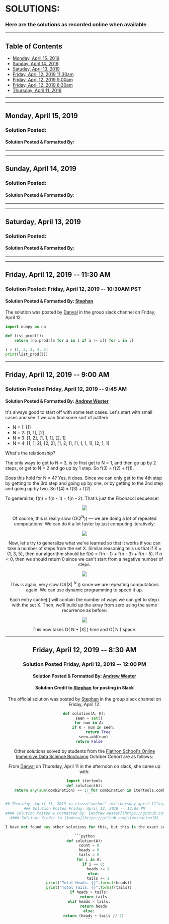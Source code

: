 # SOLUTIONS:
### Here are the solutions as recorded online when available
---

## Table of Contents  
- [Monday, April 15, 2019](#monday-april-15)
- [Sunday, April 14, 2019](#sunday-april-14)
- [Satuday, April 13, 2019](#saturday-april-13)
- [Friday, April 12, 2019 11:30am](#friday-april-12-3)
- [Friday, April 12, 2019 9:00am](#friday-april-12-2)
- [Friday, April 12, 2019 8:30am](#friday-april-12-1)
- [Thursday, April 11, 2019](#thursday-april-11)

---
---

## Monday, April 15, 2019 <a class="anchor" id="monday-april-15"></a>
### Solution Posted:
#### Solution Posted & Formatted By:

---
---

## Sunday, April 14, 2019 <a class="anchor" id="sunday-april-14"></a>
### Solution Posted:
#### Solution Posted & Formatted By:

---
---

## Saturday, April 13, 2019 <a class="anchor" id="saturday-april-13"></a>
### Solution Posted:
#### Solution Posted & Formatted By:

---
---

## Friday, April 12, 2019 -- 11:30 AM <a class="anchor" id="friday-april-12-3"></a>
### Solution Posted: Friday, April 12, 2019 -- 10:30AM PST
#### Solution Posted & Formatted By: [Stephan](https://github.com/osterburg)

The solution was posted by [Danyal](https://github.com/DanyalAndriano) in the group slack channel on Friday, April 12. 


```python
import numpy as np

def list_prod(l):
    return [np.prod([a for a in l if a != i]) for i in l]

l = [1, 2, 3, 4, 5]
print(list_prod(l))
```

---

## Friday, April 12, 2019 -- 9:00 AM <a class="anchor" id="friday-april-12-2"></a>
### Solution Posted Friday, April 12, 2019 -- 9:45 AM
#### Solution Posted & Formatted By: [Andrew Wester](https://github.com/steeznation16)

It's always good to start off with some test cases. Let's start with small cases and see if we can find some sort of pattern.

* N = 1: [1]
* N = 2: [1, 1], [2]
* N = 3: [1, 2], [1, 1, 1], [2, 1]
* N = 4: [1, 1, 2], [2, 2], [1, 2, 1], [1, 1, 1, 1], [2, 1, 1]

What's the relationship?

The only ways to get to N = 3, is to first get to N = 1, and then go up by 2 steps, or get to N = 2 and go up by 1 step. So f(3) = f(2) + f(1).

Does this hold for N = 4? Yes, it does. Since we can only get to the 4th step by getting to the 3rd step and going up by one, or by getting to the 2nd step and going up by two. So f(4) = f(3) + f(2).

To generalize, f(n) = f(n - 1) + f(n - 2). That's just the Fibonacci sequence!

<center><img src='Solutions_IMG/Solution 1 - Pic 1.png'>

Of course, this is really slow (O(2<sup>N</sup>)) — we are doing a lot of repeated computations! We can do it a lot faster by just computing iteratively:

<center><img src='Solutions_IMG/Solution 1 - Pic 2.png'>

Now, let's try to generalize what we've learned so that it works if you can take a number of steps from the set X. Similar reasoning tells us that if X = {1, 3, 5}, then our algorithm should be f(n) = f(n - 1) + f(n - 3) + f(n - 5). If n < 0, then we should return 0 since we can't start from a negative number of steps.

<center><img src='Solutions_IMG/Solution 1 - Pic 3.png'>

This is again, very slow (O(|X| <sup> N </sup>)) since we are repeating computations again. We can use dynamic programming to speed it up.

Each entry cache[i] will contain the number of ways we can get to step i with the set X. Then, we'll build up the array from zero using the same recurrence as before:

<center><img src='Solutions_IMG/Solution 1 - Pic 4.png'>

This now takes O( N * |X| ) time and O( N ) space.

---

## Friday, April 12, 2019 -- 8:30 AM <a class="anchor" id="friday-april-12-1"></a>
### Solution Posted Friday, April 12, 2019 -- 12:00 PM
#### Solution Posted & Formatted By: [Andrew Wester](https://github.com/steeznation16)
#### Solution Credit to [Stephan](https://github.com/osterburg) for posting in Slack

The official solution was posted by [Stephan](https://github.com/osterburg) in the group slack channel on Friday, April 12.  

```python
def solution(A, K):
    seen = set()
    for num in A:
        if K - num in seen:
            return True
        seen.add(num)
    return False
```

Other solutions solved by students from the [Flatiron School's Online Immersive Data Science Bootcamp](https://flatironschool.com/career-courses/data-science-bootcamp/online/) October Cohort are as follows:

From [Danyal](https://github.com/DanyalAndriano) on Thursday, April 11 in the afternoon on slack, she came up with:

```python
import itertools
def solution(A):
    return any(sum(combination) == 17 for combination in itertools.combinations(A, 2))
    ```

## Thursday, April 11, 2019 <a class="anchor" id="thursday-april-11"></a>
### Solution Posted Friday, April 12, 2019 -- 12:00 PM
#### Solution Posted & Formatted By: [Andrew Wester](https://github.com/steeznation16)
#### Solution Credit to [Andrew](https://github.com/steeznation16)

I have not found any other solutions for this, but this is the exact solution I used for my coding challenge that I was given.  Please feel free to add your own options for solutions!

```python
def solution(A):
    count = 0
    heads = 0
    tails = 0
    for i in A:
        if i == 0:
            heads += 1
        else:
            tails += 1
    print("Total Heads: {}".format(heads))
    print("Total Tails: {}".format(tails))
    if heads > tails:
        return tails
    elif heads < tails:
        return heads
    else:
        return (heads + tails // 2)
    ```